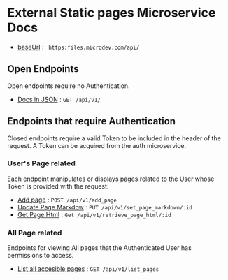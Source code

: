 # External Static pages Microservice Docs
* [baseUrl](#) : ` https:files.microdev.com/api/`


## Open Endpoints

Open endpoints require no Authentication.

* [Docs in JSON](/docs/v1) : `GET /api/v1/`

## Endpoints that require Authentication

Closed endpoints require a valid Token to be included in the header of the
request. A Token can be acquired from the auth microservice.

### User's Page related

Each endpoint manipulates or displays pages related to the User whose
Token is provided with the request:

* [Add page](/docs/add) : `POST /api/v1/add_page`
* [Update Page Markdow](/docs/markdown) : `PUT /api/v1/set_page_markdown/:id`
* [Get Page Html](/docs/html) : `Get /api/v1/retrieve_page_html/:id`

### All Page related

Endpoints for viewing All pages that the Authenticated User
has permissions to access.

* [List all accesible pages](/docs/all_pages) : `GET /api/v1/list_pages`

